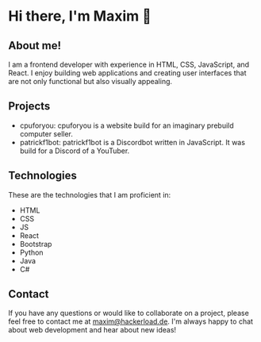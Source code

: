 # Hi there, I'm Maxim 👋

## About me!
I am a frontend developer with experience in HTML, CSS, JavaScript, and React. I enjoy building web applications and creating user interfaces that are not only functional but also visually appealing.

## Projects
+ cpuforyou: cpuforyou is a website build for an imaginary prebuild computer seller.
+ patrickf1bot: patrickf1bot is a Discordbot written in JavaScript. It was build for a Discord of a YouTuber.

## Technologies
These are the technologies that I am proficient in:
+ HTML
+ CSS
+ JS
+ React
+ Bootstrap
+ Python
+ Java
+ C#

## Contact
If you have any questions or would like to collaborate on a project, please feel free to contact me at maxim@hackerload.de. I'm always happy to chat about web development and hear about new ideas!
